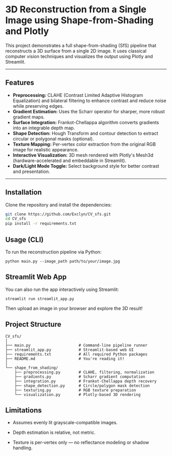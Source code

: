 # 3D Reconstruction from a Single Image using Shape-from-Shading and Plotly

This project demonstrates a full shape-from-shading (SfS) pipeline that reconstructs a 3D surface from a single 2D image. It uses classical computer vision techniques and visualizes the output using Plotly and Streamlit.

---

##  Features

-  **Preprocessing:** CLAHE (Contrast Limited Adaptive Histogram Equalization) and bilateral filtering to enhance contrast and reduce noise while preserving edges.
-  **Gradient Estimation:** Uses the Scharr operator for sharper, more robust gradient maps.
-  **Surface Integration:** Frankot-Chellappa algorithm converts gradients into an integrable depth map.
-  **Shape Detection:** Hough Transform and contour detection to extract circular or polygonal masks (optional).
-  **Texture Mapping:** Per-vertex color extraction from the original RGB image for realistic appearance.
-  **Interactive Visualization:** 3D mesh rendered with Plotly's Mesh3d (hardware-accelerated and embeddable in Streamlit).
-  **Dark/Light Mode Toggle:** Select background style for better contrast and presentation.

---

##  Installation

Clone the repository and install the dependencies:

```bash
git clone https://github.com/Exclyn/CV_sfs.git
cd CV_sfs
pip install -r requirements.txt
```

## Usage (CLI)
To run the reconstruction pipeline via Python:
```
python main.py --image_path path/to/your/image.jpg
```

## Streamlit Web App
You can also run the app interactively using Streamlit:
```
streamlit run streamlit_app.py
```
Then upload an image in your browser and explore the 3D result!

## Project Structure
```
CV_sfs/
│
├── main.py                     # Command-line pipeline runner
├── streamlit_app.py            # Streamlit-based web UI
├── requirements.txt            # All required Python packages
├── README.md                   # You're reading it!
│
└── shape_from_shading/
    ├── preprocessing.py        # CLAHE, filtering, normalization
    ├── gradients.py            # Scharr gradient computation
    ├── integration.py          # Frankot-Chellappa depth recovery
    ├── shape_detection.py      # Circle/polygon mask detection
    ├── texturing.py            # RGB texture preparation
    └── visualization.py        # Plotly-based 3D rendering
``` 

##  Limitations
- Assumes evenly lit grayscale-compatible images.

- Depth estimation is relative, not metric.

- Texture is per-vertex only — no reflectance modeling or shadow handling.

